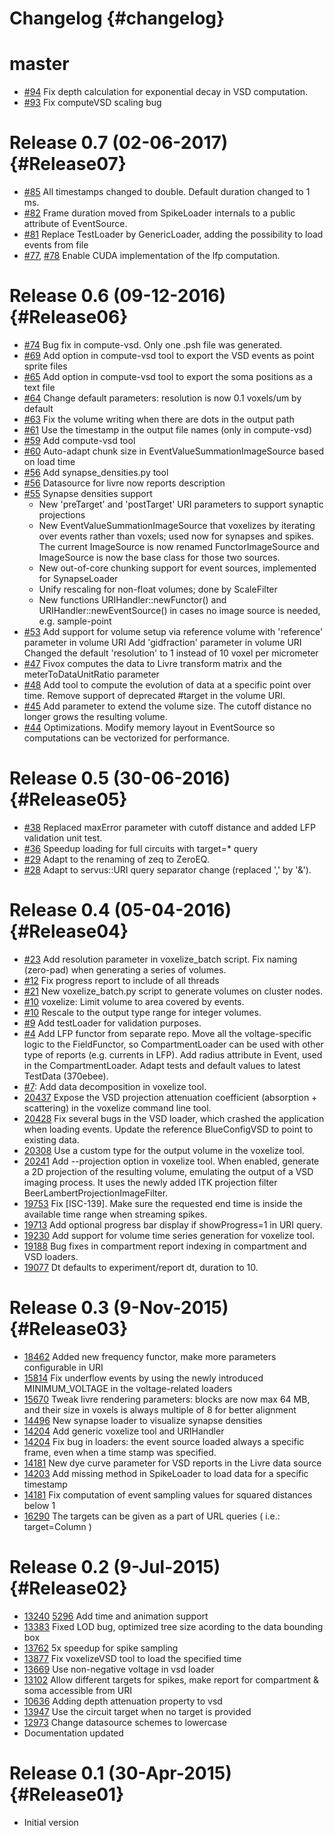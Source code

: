 Changelog {#changelog}
=========

# master

* [#94](https://github.com/BlueBrain/Fivox/pull/94)
  Fix depth calculation for exponential decay in VSD computation.
* [#93](https://github.com/BlueBrain/Fivox/pull/93)
  Fix computeVSD scaling bug

# Release 0.7 (02-06-2017) {#Release07}

* [#85](https://github.com/BlueBrain/Fivox/pull/85)
  All timestamps changed to double.
  Default duration changed to 1 ms.
* [#82](https://github.com/BlueBrain/Fivox/pull/82)
  Frame duration moved from SpikeLoader internals to a public attribute of
  EventSource.
* [#81](https://github.com/BlueBrain/Fivox/pull/81)
  Replace TestLoader by GenericLoader, adding the possibility to load events
  from file
* [#77](https://github.com/BlueBrain/Fivox/pull/77),
  [#78](https://github.com/BlueBrain/Fivox/pull/78)
  Enable CUDA implementation of the lfp computation.

# Release 0.6 (09-12-2016) {#Release06}

* [#74](https://github.com/BlueBrain/Fivox/pull/74)
  Bug fix in compute-vsd. Only one .psh file was generated.
* [#69](https://github.com/BlueBrain/Fivox/pull/69)
  Add option in compute-vsd tool to export the VSD events as point sprite files
* [#65](https://github.com/BlueBrain/Fivox/pull/65)
  Add option in compute-vsd tool to export the soma positions as a text file
* [#64](https://github.com/BlueBrain/Fivox/pull/64)
  Change default parameters: resolution is now 0.1 voxels/um by default
* [#63](https://github.com/BlueBrain/Fivox/pull/63)
  Fix the volume writing when there are dots in the output path
* [#61](https://github.com/BlueBrain/Fivox/pull/61)
  Use the timestamp in the output file names (only in compute-vsd)
* [#59](https://github.com/BlueBrain/Fivox/pull/59)
  Add compute-vsd tool
* [#60](https://github.com/BlueBrain/Fivox/pull/60)
  Auto-adapt chunk size in EventValueSummationImageSource based on load time
* [#56](https://github.com/BlueBrain/Fivox/pull/56)
  Add synapse_densities.py tool
* [#56](https://github.com/BlueBrain/Fivox/pull/56)
  Datasource for livre now reports description
* [#55](https://github.com/BlueBrain/Fivox/pull/55)
  Synapse densities support
  - New 'preTarget' and 'postTarget' URI parameters to support synaptic
    projections
  - New EventValueSummationImageSource that voxelizes by iterating over events
    rather than voxels; used now for synapses and spikes. The current
    ImageSource is now renamed FunctorImageSource and ImageSource is now the
    base class for those two sources.
  - New out-of-core chunking support for event sources, implemented for
    SynapseLoader
  - Unify rescaling for non-float volumes; done by ScaleFilter
  - New functions URIHandler::newFunctor() and URIHandler::newEventSource() in
    cases no image source is needed, e.g. sample-point
* [#53](https://github.com/BlueBrain/Fivox/pull/53)
  Add support for volume setup via reference volume with 'reference' parameter
  in volume URI
  Add 'gidfraction' parameter in volume URI
  Changed the default 'resolution' to 1 instead of 10 voxel per micrometer
* [#47](https://github.com/BlueBrain/Fivox/pull/47)
  Fivox computes the data to Livre transform matrix and the meterToDataUnitRatio
  parameter
* [#48](https://github.com/BlueBrain/Fivox/pull/48)
  Add tool to compute the evolution of data at a specific point over time.
  Remove support of deprecated \#target in the volume URI.
* [#45](https://github.com/BlueBrain/Fivox/pull/45)
  Add parameter to extend the volume size. The cutoff distance no longer grows
  the resulting volume.
* [#44](https://github.com/BlueBrain/Fivox/pull/44)
  Optimizations. Modify memory layout in EventSource so computations can be
  vectorized for performance.

# Release 0.5 (30-06-2016) {#Release05}

* [#38](https://github.com/BlueBrain/Fivox/pull/38)
  Replaced maxError parameter with cutoff distance and added LFP
  validation unit test.
* [#36](https://github.com/BlueBrain/Fivox/pull/36)
  Speedup loading for full circuits with target=* query
* [#29](https://github.com/BlueBrain/Fivox/pull/29)
  Adapt to the renaming of zeq to ZeroEQ.
* [#28](https://github.com/BlueBrain/Fivox/pull/28)
  Adapt to servus::URI query separator change (replaced ',' by '&').

# Release 0.4 (05-04-2016) {#Release04}

* [#23](https://github.com/BlueBrain/Fivox/pull/23)
  Add resolution parameter in voxelize_batch script.
  Fix naming (zero-pad) when generating a series of volumes.
* [#12](https://github.com/BlueBrain/Fivox/issue/12)
  Fix progress report to include of all threads
* [#21](https://github.com/BlueBrain/Fivox/pull/21)
  New voxelize_batch.py script to generate volumes on cluster nodes.
* [#10](https://github.com/BlueBrain/Fivox/pull/10)
  voxelize: Limit volume to area covered by events.
* [#10](https://github.com/BlueBrain/Fivox/pull/10)
  Rescale to the output type range for integer volumes.
* [#9](https://github.com/BlueBrain/Fivox/pull/9)
  Add testLoader for validation purposes.
* [#4](https://github.com/BlueBrain/Fivox/pull/4)
  Add LFP functor from separate repo. Move all the voltage-specific logic to
  the FieldFunctor, so CompartmentLoader can be used with other type of reports
  (e.g. currents in LFP).
  Add radius attribute in Event, used in the CompartmentLoader.
  Adapt tests and default values to latest TestData (370ebee).
* [#7](https://github.com/BlueBrain/Fivox/pull/7):
  Add data decomposition in voxelize tool.
* [20437](https://bbpcode.epfl.ch/code/#/c/20437/)
  Expose the VSD projection attenuation coefficient (absorption + scattering)
  in the voxelize command line tool.
* [20428](https://bbpcode.epfl.ch/code/#/c/20428/)
  Fix several bugs in the VSD loader, which crashed the application when
  loading events.
  Update the reference BlueConfigVSD to point to existing data.
* [20308](https://bbpcode.epfl.ch/code/#/c/20308/)
  Use a custom type for the output volume in the voxelize tool.
* [20241](https://bbpcode.epfl.ch/code/#/c/20241/)
  Add --projection option in voxelize tool. When enabled, generate a 2D
  projection of the resulting volume, emulating the output of a VSD imaging
  process. It uses the newly added ITK projection filter
  BeerLambertProjectionImageFilter.
* [19753](https://bbpcode.epfl.ch/code/#/c/19753/)
  Fix [ISC-139]. Make sure the requested end time is inside the available time
  range when streaming spikes.
* [19713](https://bbpcode.epfl.ch/code/#/c/19713/)
  Add optional progress bar display if showProgress=1 in URI query.
* [19230](https://bbpcode.epfl.ch/code/#/c/19230/)
  Add support for volume time series generation for voxelize tool.
* [19188](https://bbpcode.epfl.ch/code/#/c/19181/)
  Bug fixes in compartment report indexing in compartment and VSD loaders.
* [19077](https://bbpcode.epfl.ch/code/#/c/19077/)
  Dt defaults to experiment/report dt, duration to 10.

# Release 0.3 (9-Nov-2015){#Release03}

* [18462](https://bbpcode.epfl.ch/code/#/c/18462/)
  Added new frequency functor, make more parameters configurable in URI
* [15814](https://bbpcode.epfl.ch/code/#/c/15814/)
  Fix underflow events by using the newly introduced MINIMUM_VOLTAGE in the
  voltage-related loaders
* [15670](https://bbpcode.epfl.ch/code/#/c/15670/)
  Tweak livre rendering parameters: blocks are now max 64 MB, and their size
  in voxels is always multiple of 8 for better alignment
* [14496](https://bbpcode.epfl.ch/code/#/c/14496/)
  New synapse loader to visualize synapse densities
* [14204](https://bbpcode.epfl.ch/code/#/c/14204/)
  Add generic voxelize tool and URIHandler
* [14204](https://bbpcode.epfl.ch/code/#/c/14204/)
  Fix bug in loaders: the event source loaded always a specific frame,
  even when a time stamp was specified.
* [14181](https://bbpcode.epfl.ch/code/#/c/14181/)
  New dye curve parameter for VSD reports in the Livre data source
* [14203](https://bbpcode.epfl.ch/code/#/c/14203/)
  Add missing method in SpikeLoader to load data for a specific timestamp
* [14181](https://bbpcode.epfl.ch/code/#/c/14181/)
  Fix computation of event sampling values for squared distances below 1
* [16290](https://bbpcode.epfl.ch/code/16290/)
  The targets can be given as a part of URL queries ( i.e.: target=Column )


# Release 0.2 (9-Jul-2015){#Release02}

* [13240](https://bbpcode.epfl.ch/code/#/c/13240/)
  [5296](https://bbpcode.epfl.ch/code/#/c/5296/)
  Add time and animation support
* [13383](https://bbpcode.epfl.ch/code/#/c/13383/)
  Fixed LOD bug, optimized tree size acording to the data bounding box
* [13762](https://bbpcode.epfl.ch/code/#/c/13762/)
  5x speedup for spike sampling
* [13877](https://bbpcode.epfl.ch/code/#/c/13877/)
  Fix voxelizeVSD tool to load the specified time
* [13669](https://bbpcode.epfl.ch/code/#/c/13669/)
  Use non-negative voltage in vsd loader
* [13102](https://bbpcode.epfl.ch/code/#/c/13102/)
  Allow different targets for spikes, make report for compartment & soma
  accessible from URI
* [10636](https://bbpcode.epfl.ch/code/#/c/10636/)
  Adding depth attenuation property to vsd
* [13947](https://bbpcode.epfl.ch/code/#/c/13947/)
  Use the circuit target when no target is provided
* [12973](https://bbpcode.epfl.ch/code/#/c/12973/)
  Change datasource schemes to lowercase
* Documentation updated

# Release 0.1 (30-Apr-2015){#Release01}

* Initial version
